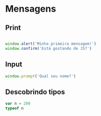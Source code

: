 # Mensagens 

## Print
```javascript

window.alert('Minha primeira mensagem!')
window.confirm('Está gostando de JS?')

```

## Input
```javascript
window.prompt('Qual seu nome?')
```

## Descobrindo tipos

```javascript
var n = 200
typeof n
```
